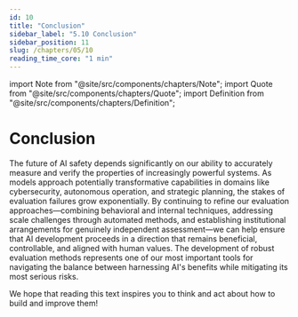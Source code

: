 ```yaml
---
id: 10
title: "Conclusion"
sidebar_label: "5.10 Conclusion"
sidebar_position: 11
slug: /chapters/05/10
reading_time_core: "1 min"
---
```

import Note from "@site/src/components/chapters/Note";
import Quote from "@site/src/components/chapters/Quote";
import Definition from "@site/src/components/chapters/Definition";

# Conclusion

The future of AI safety depends significantly on our ability to accurately measure and verify the properties of increasingly powerful systems. As models approach potentially transformative capabilities in domains like cybersecurity, autonomous operation, and strategic planning, the stakes of evaluation failures grow exponentially. By continuing to refine our evaluation approaches—combining behavioral and internal techniques, addressing scale challenges through automated methods, and establishing institutional arrangements for genuinely independent assessment—we can help ensure that AI development proceeds in a direction that remains beneficial, controllable, and aligned with human values. The development of robust evaluation methods represents one of our most important tools for navigating the balance between harnessing AI's benefits while mitigating its most serious risks.

We hope that reading this text inspires you to think and act about how to build and improve them!